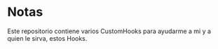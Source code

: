 # Notas

Este repositorio contiene varios CustomHooks para ayudarme a mi y a quien le sirva, estos Hooks.

